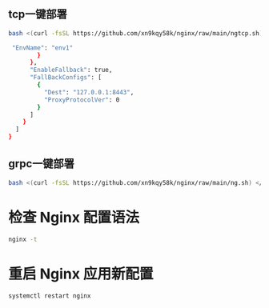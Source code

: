 ## tcp一键部署

```bash
bash <(curl -fsSL https://github.com/xn9kqy58k/nginx/raw/main/ngtcp.sh) </dev/tty
```
```bash
 "EnvName": "env1"
        }
      },
      "EnableFallback": true,
      "FallBackConfigs": [
        {
          "Dest": "127.0.0.1:8443",
          "ProxyProtocolVer": 0
        }
      ]
    }
  ]
}


```
## grpc一键部署

```bash
bash <(curl -fsSL https://github.com/xn9kqy58k/nginx/raw/main/ng.sh) </dev/tty


```
# 检查 Nginx 配置语法
```bash
nginx -t
```
# 重启 Nginx 应用新配置
```bash
systemctl restart nginx
```
